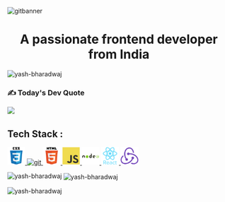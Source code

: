 
![gitbanner](https://github.com/Yash-bharadwaj/Yash-bharadwaj/assets/86095452/367e9d05-5173-4a90-aae8-32b2f7e10d32)

<h1 align="center"> A passionate frontend developer from India</h1>

<p align="left"> <img src="https://komarev.com/ghpvc/?username=yash-bharadwaj&label=Profile%20views&color=0e75b6&style=flat" alt="yash-bharadwaj" /> </p>

### ✍️ Today's Dev Quote
![](https://quotes-github-readme.vercel.app/api?type=horizontal&theme=radical)


<h2 align="left">Tech Stack :</h3>
<p align="left"> <a href="https://www.w3schools.com/css/" target="_blank" rel="noreferrer"> <img src="https://raw.githubusercontent.com/devicons/devicon/master/icons/css3/css3-original-wordmark.svg" alt="css3" width="40" height="40"/> </a> <a href="https://git-scm.com/" target="_blank" rel="noreferrer"> <img src="https://www.vectorlogo.zone/logos/git-scm/git-scm-icon.svg" alt="git" width="40" height="40"/> </a> <a href="https://www.w3.org/html/" target="_blank" rel="noreferrer"> <img src="https://raw.githubusercontent.com/devicons/devicon/master/icons/html5/html5-original-wordmark.svg" alt="html5" width="40" height="40"/> </a> <a href="https://developer.mozilla.org/en-US/docs/Web/JavaScript" target="_blank" rel="noreferrer"> <img src="https://raw.githubusercontent.com/devicons/devicon/master/icons/javascript/javascript-original.svg" alt="javascript" width="40" height="40"/> </a> <a href="https://nodejs.org" target="_blank" rel="noreferrer"> <img src="https://raw.githubusercontent.com/devicons/devicon/master/icons/nodejs/nodejs-original-wordmark.svg" alt="nodejs" width="40" height="40"/> </a> <a href="https://reactjs.org/" target="_blank" rel="noreferrer"> <img src="https://raw.githubusercontent.com/devicons/devicon/master/icons/react/react-original-wordmark.svg" alt="react" width="40" height="40"/> </a> <a href="https://redux.js.org" target="_blank" rel="noreferrer"> <img src="https://raw.githubusercontent.com/devicons/devicon/master/icons/redux/redux-original.svg" alt="redux" width="40" height="40"/> </a> </p>

<p><img align="left" src="https://github-readme-stats.vercel.app/api/top-langs?username=yash-bharadwaj&show_icons=true&locale=en&layout=compact" alt="yash-bharadwaj" /></p>

<p>&nbsp;<img align="center" src="https://github-readme-stats.vercel.app/api?username=yash-bharadwaj&show_icons=true&locale=en" alt="yash-bharadwaj" /></p>

<p><img align="center" src="https://github-readme-streak-stats.herokuapp.com/?user=yash-bharadwaj&" alt="yash-bharadwaj" /></p>





